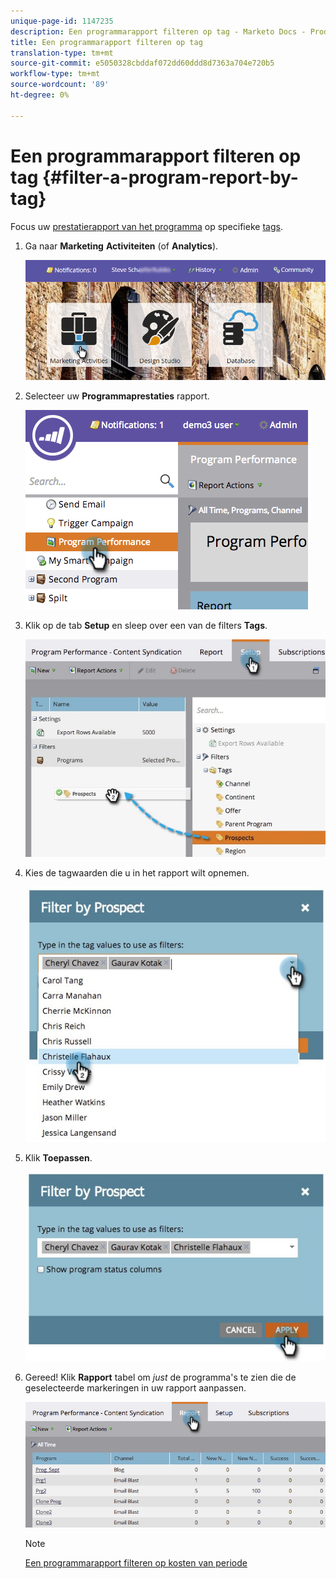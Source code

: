 ```yaml
---
unique-page-id: 1147235
description: Een programmarapport filteren op tag - Marketo Docs - Productdocumentatie
title: Een programmarapport filteren op tag
translation-type: tm+mt
source-git-commit: e5050328cbddaf072dd60ddd8d7363a704e720b5
workflow-type: tm+mt
source-wordcount: '89'
ht-degree: 0%

---
```



# Een programmarapport filteren op tag {#filter-a-program-report-by-tag}

Focus uw [prestatierapport van het programma](/help/marketo/product-docs/core-marketo-concepts/programs/program-performance-report/create-a-program-performance-report.md) op specifieke [tags](/help/marketo/product-docs/core-marketo-concepts/programs/working-with-programs/understanding-tags.md).

1. Ga naar **Marketing** **Activiteiten** (of **Analytics**).

   ![](assets/login-marketing-activities.png)

1. Selecteer uw **Programmaprestaties** rapport.

   ![](assets/image2014-9-23-16-3a12-3a36.png)

1. Klik op de tab **Setup** en sleep over een van de filters **Tags**.

   ![](assets/prospects.jpg)

1. Kies de tagwaarden die u in het rapport wilt opnemen.

   ![](assets/prospect1.jpg)

1. Klik **Toepassen**.

   ![](assets/prospect2.jpg)

1. Gereed! Klik **Rapport** tabel om _just_ de programma&#39;s te zien die de geselecteerde markeringen in uw rapport aanpassen.

   ![](assets/image2014-9-23-16-3a14-3a42.png)

   >[!NOTE]
   >
   >[Een programmarapport filteren op kosten van periode](/help/marketo/product-docs/core-marketo-concepts/programs/program-performance-report/filter-a-program-report-by-period-cost.md)
